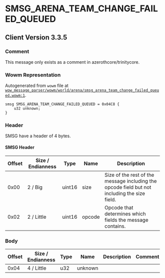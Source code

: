 # SMSG_ARENA_TEAM_CHANGE_FAILED_QUEUED

## Client Version 3.3.5

### Comment

This message only exists as a comment in azerothcore/trinitycore.

### Wowm Representation

Autogenerated from `wowm` file at [`wow_message_parser/wowm/world/arena/smsg_arena_team_change_failed_queued.wowm:1`](https://github.com/gtker/wow_messages/tree/main/wow_message_parser/wowm/world/arena/smsg_arena_team_change_failed_queued.wowm#L1).
```rust,ignore
smsg SMSG_ARENA_TEAM_CHANGE_FAILED_QUEUED = 0x04C8 {
    u32 unknown;
}
```
### Header

SMSG have a header of 4 bytes.

#### SMSG Header

| Offset | Size / Endianness | Type   | Name   | Description |
| ------ | ----------------- | ------ | ------ | ----------- |
| 0x00   | 2 / Big           | uint16 | size   | Size of the rest of the message including the opcode field but not including the size field.|
| 0x02   | 2 / Little        | uint16 | opcode | Opcode that determines which fields the message contains.|

### Body

| Offset | Size / Endianness | Type | Name | Description | Comment |
| ------ | ----------------- | ---- | ---- | ----------- | ------- |
| 0x04 | 4 / Little | u32 | unknown |  |  |

